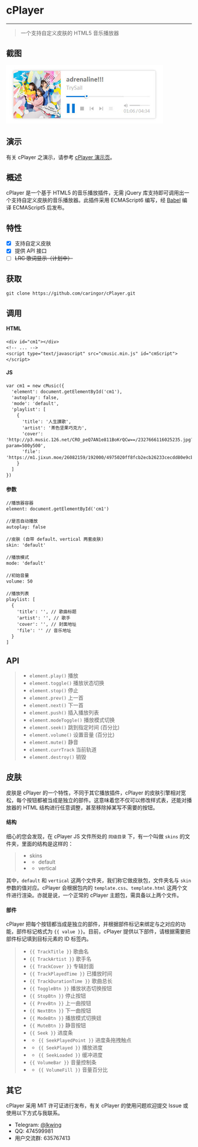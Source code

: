# cPlayer
---
> 一个支持自定义皮肤的 HTML5 音乐播放器

## 截图
![截图](https://raw.githubusercontent.com/Caringor/cPlayer/master/demo/screenshot.jpg)

## 演示
有关 cPlayer 之演示，请参考 [cPlayer 演示页](https://caringor.github.io/cPlayer/demo/)。

## 概述
cPlayer 是一个基于 HTML5 的音乐播放插件，无需 jQuery 库支持即可调用出一个支持自定义皮肤的音乐播放器。此插件采用 ECMAScript6 编写，经 [Babel](https://babeljs.io/) 编译 ECMAScript5 后发布。

## 特性
- [x] 支持自定义皮肤
- [x] 提供 API 接口
- [ ] ~~LRC 歌词显示（计划中）~~

## 获取
```
git clone https://github.com/caringor/cPlayer.git
```

## 调用

#### HTML
```
<div id="cm1"></div>
<!-- ... -->
<script type="text/javascript" src="cmusic.min.js" id="cmScript"></script>
```

#### JS
```
var cm1 = new cMusic({
  'element': document.getElementById('cm1'),
  'autoplay': false,
  'mode': 'default',
  'playlist': [
    {
      'title': '人生讃歌',
      'artist': '茶色坚果巧克力',
      'cover': 'http://p3.music.126.net/CRO_peQ7AN1e811BoKrQCw==/2327666116025235.jpg?param=500y500',
      'file': 'https://m1.jixun.moe/26082159/192000/4975020ff8fcb2ecb26233cecdd80e9cb46bfb4655d3f8b4ca14e8894b4c13ac'
    }
  ]
})
```

#### 参数
```
//播放器容器
element: document.getElementById('cm1')

//是否自动播放
autoplay: false

//皮肤 (自带 default、vertical 两套皮肤)
skin: 'default'

//播放模式
mode: 'default'

//初始音量
volume: 50

//播放列表
playlist: [
  {
    'title': '', // 歌曲标题
    'artist': '', // 歌手
    'cover': '', // 封面地址
    'file': '' // 音乐地址
  }
]
```

## API
> + `element.play()` 播放
> + `element.toggle()` 播放状态切换
> + `element.stop()` 停止
> + `element.prev()` 上一首
> + `element.next()` 下一首
> + `element.push()` 插入播放列表
> + `element.modeToggle()` 播放模式切换
> + `element.seek()` 跳到指定时间 (百分比)
> + `element.volume()` 设置音量 (百分比)
> + `element.mute()` 静音
> + `element.currTrack` 当前轨道
> + `element.destroy()` 销毁

## 皮肤
皮肤是 cPlayer 的一个特性，不同于其它播放插件，cPlayer 的皮肤引擎相对宽松，每个按钮都被当成是独立的部件。这意味着您不仅可以修改样式表，还能对播放器的 HTML 结构进行任意调整，甚至移除掉某写不需要的按钮。

#### 结构
细心的您会发现，在 cPlayer JS 文件所处的 `同级目录` 下，有一个叫做 `skins` 的文件夹，里面的结构是这样的：

> + skins
> + + default
> + + vertical

其中，`default` 和 `vertical` 这两个文件夹，我们称它做皮肤包，文件夹名与 `skin` 参数的值对应。cPlayer 会根据包内的 `template.css`、`template.html` 这两个文件进行渲染。亦就是说，一个正常的 cPlayer 主题包，需具备以上两个文件。

#### 部件
cPlayer 把每个按钮都当成是独立的部件，并根据部件标记来绑定与之对应的功能，部件标记格式为 `{{ value }}`。目前，cPlayer 提供以下部件，请根据需要把部件标记填到目标元素的 ID 标签内。

> + `{{ TrackTitle }}` 歌曲名
> + `{{ TrackArtist }}` 歌手名
> + `{{ TrackCover }}` 专辑封面
> + `{{ TrackPlayedTime }}` 已播放时间
> + `{{ TrackDurationTime }}` 歌曲总长
> + `{{ ToggleBtn }}` 播放状态切换按钮
> + `{{ StopBtn }}` 停止按钮
> + `{{ PrevBtn }}` 上一曲按钮
> + `{{ NextBtn }}` 下一曲按钮
> + `{{ ModeBtn }}` 播放模式切换妞
> + `{{ MuteBtn }}` 静音按钮
> + `{{ Seek }}` 进度条
> + + `{{ SeekPlayedPoint }}` 进度条拖拽触点
> + + `{{ SeekPlayed }}` 播放进度
> + + `{{ SeekLoaded }}` 缓冲进度
> + `{{ VolumeBar }}` 音量控制条
> + + `{{ VolumeFill }}` 音量百分比


## 其它
cPlayer 采用 MIT 许可证进行发布，有关 cPlayer 的使用问题欢迎提交 Issue 或使用以下方式与我联系。

- Telegram: [@lkwing](https://telegram.me/lkwing)
- QQ: 474599981
- 用户交流群: 635767413